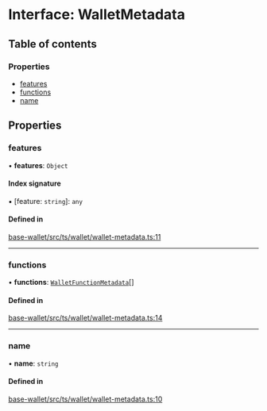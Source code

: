# Interface: WalletMetadata

## Table of contents

### Properties

- [features](WalletMetadata.md#features)
- [functions](WalletMetadata.md#functions)
- [name](WalletMetadata.md#name)

## Properties

### features

• **features**: `Object`

#### Index signature

▪ [feature: `string`]: `any`

#### Defined in

[base-wallet/src/ts/wallet/wallet-metadata.ts:11](https://gitlab.com/i3-market/code/wp3/t3.2/i3m-wallet-monorepo/-/blob/d4803c2/packages/base-wallet/src/ts/wallet/wallet-metadata.ts#L11)

___

### functions

• **functions**: [`WalletFunctionMetadata`](WalletFunctionMetadata.md)[]

#### Defined in

[base-wallet/src/ts/wallet/wallet-metadata.ts:14](https://gitlab.com/i3-market/code/wp3/t3.2/i3m-wallet-monorepo/-/blob/d4803c2/packages/base-wallet/src/ts/wallet/wallet-metadata.ts#L14)

___

### name

• **name**: `string`

#### Defined in

[base-wallet/src/ts/wallet/wallet-metadata.ts:10](https://gitlab.com/i3-market/code/wp3/t3.2/i3m-wallet-monorepo/-/blob/d4803c2/packages/base-wallet/src/ts/wallet/wallet-metadata.ts#L10)
